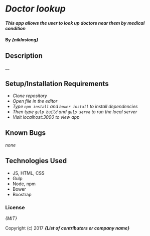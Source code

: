 # _Doctor lookup_

#### _This app allows the user to look up doctors near them by medical condition_

#### By _**{niklaslong}**_

## Description

__

## Setup/Installation Requirements

* _Clone repository_
* _Open file in the editor_
* _Type `npm install` and `bower install` to install dependencies_
* _Then type `gulp build` and `gulp serve` to run the local server_
* _Visit localhost:3000 to view app_



## Known Bugs

_none_


## Technologies Used

* JS, HTML, CSS
* Gulp
* Node, npm
* Bower
* Boostrap


### License

*{MIT}*

Copyright (c) 2017 **_{List of contributors or company name}_**
